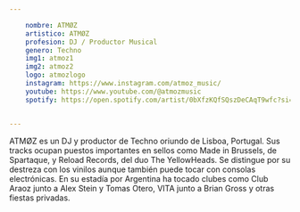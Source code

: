 ```yaml
---

    nombre: ATMØZ
    artistico: ATMØZ
    profesion: DJ / Productor Musical
    genero: Techno
    img1: atmoz1
    img2: atmoz2
    logo: atmozlogo
    instagram: https://www.instagram.com/atmoz_music/
    youtube: https://www.youtube.com/@atmozmusic
    spotify: https://open.spotify.com/artist/0bXfzKQfSQszDeCAqT9wfc?si=MJpIJOtETm-QYXfVJcAmcA


---
```



ATMØZ es un DJ y productor de Techno oriundo de Lisboa, Portugal. Sus tracks ocupan
puestos importantes en sellos como Made in Brussels, de Spartaque, y Reload Records,
del duo The YellowHeads.
Se distingue por su destreza con los vinilos aunque también puede tocar con consolas
electrónicas. En su estadía por Argentina ha tocado clubes como Club Araoz junto a Alex
Stein y Tomas Otero, VITA junto a Brian Gross y otras fiestas privadas.